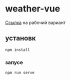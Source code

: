 # weather-vue
 [Ссылка](https://hakoba.github.io/weather-vue/) на рабочий вариант
## установк
```
npm install
```

### запусе
```
npm run serve
```